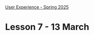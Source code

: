 [User Experience - Spring 2025](https://github.com/arturomorarioja-kea/WD_UX_F25/blob/main/README.md)

# Lesson 7 - 13 March

[--> White space exercise. show student's work]: #

[--> download npm slides]: #
[--> git clone https://github.com/arturomorarioja/eslint_sample]: #
[--> npm installation. Try node -v and npm -v]: #
[--> MEME node_modules]: #
[--> first npm init, then npm init @eslint/config@latest]: #

[--> Food Repo. Make the about page a dialog. Responsiveness. clamp()]: #
[--> Food Repo. Meal 52824 has null ingredients and a non-available video]: #
[--> Show code samples Append strategies 1 & 2, Document fragment, Basic fetch]: #
[--> Show code samples CSS3 Background(https://codepen.io/arturomorarioja/pen/xxQqRgY), CSS3 Responsive Font and Image(https://codepen.io/arturomorarioja/pen/MWzpJjG)]: #

[## Class takeaways]: #

[### JavaScript]: #
[Check out:]: #
[- The slide deck **Introduction to JavaScript**, with especial attention to ES modules]: #
[- The slide decks **npm** and **ESLint**]: #
[- Remember to never submit the `node_modules` folder to any kind of code repo]: #
[- Code samples:]: #
[-->  - Append strategies(https://github.com/arturomorarioja/js_append_strategies)]: #
[-->  - Append strategies 2(https://github.com/arturomorarioja/js_append_strategies_v2)]: #
[-->  - Document fragment(https://codepen.io/arturomorarioja/pen/QwLaVMj)]: #
[-->  - Basic fetch(https://github.com/arturomorarioja/js_basic_fetch)]: #
[  - API consumption(https://github.com/arturomorarioja/kea_js_api_consumption)]: #
[  - ES Modules(https://github.com/arturomorarioja/js_modules)]: #

[## Homework]: #
[Incorporate ESLint to your projects and try different rules. Use the ESLint configuration file sample(https://github.com/arturomorarioja/eslint_sample) for inspiration.]: #
